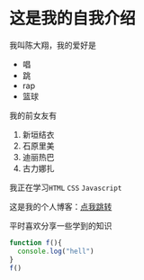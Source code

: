 # 这是我的自我介绍

我叫陈大翔，我的爱好是
* 唱
* 跳
* rap
* 篮球

我的前女友有
1. 新垣结衣
2. 石原里美
3. 迪丽热巴
4. 古力娜扎

我正在学习`HTML` `CSS` `Javascript` 

这是我的个人博客：[点我跳转](https://www.chendaxiang126.cn)

平时喜欢分享一些学到的知识

```javascript
function f(){
  console.log("hell")
}
f()
```


